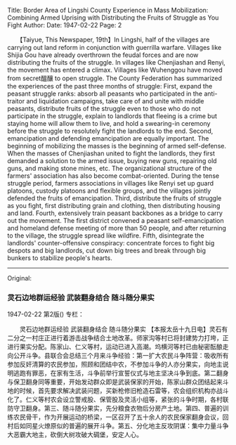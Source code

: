 Title: Border Area of Lingshi County Experience in Mass Mobilization: Combining Armed Uprising with Distributing the Fruits of Struggle as You Fight
Author:
Date: 1947-02-22
Page: 2

　　【Taiyue, This Newspaper, 19th】In Lingshi, half of the villages are carrying out land reform in conjunction with guerrilla warfare. Villages like Shijia Gou have already overthrown the feudal forces and are now distributing the fruits of the struggle. In villages like Chenjiashan and Renyi, the movement has entered a climax. Villages like Wuhenggou have moved from secret醞釀 to open struggle. The County Federation has summarized the experiences of the past three months of struggle: First, expand the peasant struggle ranks: absorb all peasants who participated in the anti-traitor and liquidation campaigns, take care of and unite with middle peasants, distribute fruits of the struggle even to those who do not participate in the struggle, explain to landlords that fleeing is a crime but staying home will allow them to live, and hold a swearing-in ceremony before the struggle to resolutely fight the landlords to the end. Second, emancipation and defending emancipation are equally important. The beginning of mobilizing the masses is the beginning of armed self-defense. When the masses of Chenjiashan united to fight the landlords, they first demanded a solution to the armed issue, buying new guns, repairing old guns, and making stone mines, etc. The organizational structure of the farmers' association has also become combat-oriented. During the tense struggle period, farmers associations in villages like Renyi set up guard platoons, custody platoons and flexible groups, and the villages jointly defended the fruits of emancipation. Third, distribute the fruits of struggle as you fight, first distributing grain and clothing, then distributing housing and land. Fourth, extensively train peasant backbones as a bridge to carry out the movement. The first district convened a peasant self-emancipation and homeland defense meeting of more than 50 people, and after returning to the village, the struggle spread like wildfire. Fifth, disintegrate the landlords' counter-offensive conspiracy: concentrate forces to fight big despots and big landlords, cut down big trees and break through big bunkers to stabilize people's hearts.



<hr /> 

Original: 


### 灵石边地群运经验  武装翻身结合  随斗随分果实

1947-02-22
第2版()
专栏：

　　灵石边地群运经验
    武装翻身结合
    随斗随分果实
    【本报太岳十九日电】灵石有二分之一村庄正进行着游击战争结合土地改革。师家沟等村已将封建势力打垮，正进行果实分配。陈家山、仁义等村，运动已进入高潮。坞横河等村已由秘密酝酿走向公开斗争。县联合会总结三个月来斗争经验：第一扩大农民斗争阵营：吸收所有参加反奸清算的农民参加，照顾和团结中农，不参加斗争的人亦分果实，向地主说明逃跑有罪恶，在家有生活，斗争前举行宣誓仪式与地主坚决斗争到底。第二翻身与保卫翻身同等重要，开始发动群众即是武装保家的开始，陈家山群众团结起来斗地的时候，首先要求解决武装问题，买新枪修旧枪造石雷等，农会组织机构亦战斗化了。仁义等村农会设立警戒股、保管股及灵活小组等，紧张的斗争时期，各村联防守卫翻身。第三、随斗随分果实，先分粮食衣物后分房产土地。第四、普遍的训练农民骨干，作为开展运动的桥梁，一区召开了五十余人的农民保家翻身会议，回村后如同星火燎原似的普遍的展开斗争。第五、分化地主反攻阴谋：集中力量斗争大恶霸大地主，砍倒大树攻破大碉堡，安定人心。
